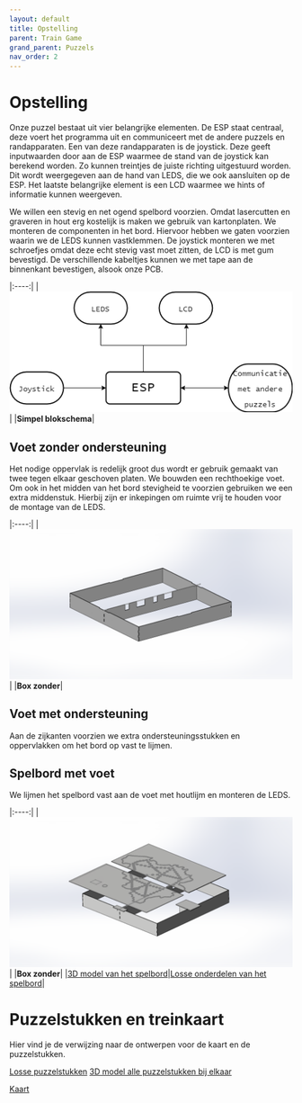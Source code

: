 ```yaml
---
layout: default
title: Opstelling
parent: Train Game
grand_parent: Puzzels
nav_order: 2
---
```

# Opstelling

Onze puzzel bestaat uit vier belangrijke elementen. De ESP staat centraal, deze voert het programma uit en communiceert met de andere puzzels en randapparaten. Een van deze randapparaten is de joystick. Deze geeft inputwaarden door aan de ESP waarmee de stand van de joystick kan berekend worden. Zo kunnen treintjes de juiste richting uitgestuurd worden. Dit wordt weergegeven aan de hand van LEDS, die we ook aansluiten op de ESP. Het laatste belangrijke element is een LCD waarmee we hints of informatie kunnen weergeven.



We willen een stevig en net ogend spelbord voorzien. Omdat lasercutten en graveren in hout erg kostelijk is maken we gebruik van kartonplaten. We monteren de componenten in het bord. Hiervoor hebben we gaten voorzien waarin we de LEDS kunnen vastklemmen. De joystick monteren we met schroefjes omdat deze echt stevig vast moet zitten, de LCD is met gum bevestigd. De verschillende kabeltjes kunnen we met tape aan de binnenkant bevestigen, alsook onze PCB. 


|:----:|
|![Simpel Blokschema](Blokschema_simpel.png)|
|**Simpel blokschema**|


## Voet zonder ondersteuning
Het nodige oppervlak is redelijk groot dus wordt er gebruik gemaakt van twee tegen elkaar geschoven platen. We bouwden een rechthoekige voet. Om ook in het midden van het bord stevigheid te voorzien gebruiken we een extra middenstuk. Hierbij zijn er inkepingen om ruimte vrij te houden voor de montage van de LEDS.

|:----:|
|![](BoxZonder.png)|
|**Box zonder**|



## Voet met ondersteuning
Aan de zijkanten voorzien we extra ondersteuningsstukken en oppervlakken om het bord op vast te lijmen.




## Spelbord met voet

We lijmen het spelbord vast aan de voet met houtlijm en monteren de LEDS.


|:----:|
|![](Totaal.png)|
|**Box zonder**|
|[3D model van het spelbord](https://github.com/PLAN-IT-B/BachelorProefWristbands/blob/main/3D-ontwerp/caseWristband.STL)|[Losse onderdelen van het spelbord](https://github.com/PLAN-IT-B/BachelorProefTrainGame/tree/main/Verslag/3D-modellen/Bouwonderdelen%20Spelbord)|


# Puzzelstukken en treinkaart

Hier vind je de verwijzing naar de ontwerpen voor de kaart en de puzzelstukken.

[Losse puzzelstukken](https://github.com/PLAN-IT-B/BachelorProefTrainGame/tree/main/Verslag/3D-modellen/Puzzelstukken)
[3D model alle puzzelstukken bij elkaar]( LINK!!)

[Kaart](https://raw.githubusercontent.com/PLAN-IT-B/BachelorProefTrainGame/d1aae0b3da5e17633741de972cf2262c620becd9/Verslag/Afbeeldingen/PUZZEL_KAART.svg)